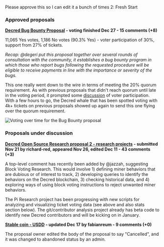Please approve this so I can edit it a bunch of times 2: Fresh Start
### Approved proposals

**[Decred Bug Bounty Proposal](https://proposals.decred.org/proposals/d33a2667469b56942adf42453def6cc2292325251e4cf791e806939ea9efc9e1) - voting finished Dec 27 - 15 comments (+8)**

11,065 Yes votes, 1,186 No votes (90.3% Yes) - voter participation of 30%, support from 27% of tickets.

*Recap: @degeri put this proposal together over several rounds of consultation with the community, it establishes a bug bounty program in which those who report bugs following the requested procedure will be eligible to receive payments in line with the importance or severity of the bugs.*

This one really went down to the wire in terms of meeting the 20% quorum requirement. As with previous proposals that didn't reach quorum until late in the voting period, it prompted some [discussion](https://matrix.to/#/!MgQoetFiyjrHAywokv:decred.org/$15458816582503ryTrP:decred.org) of voter participation. With a few hours to go, the Decred whale that has been spotted voting with 4k+ tickets on previous proposals showed up again to send this one flying over the quorum requirement.

![Voting over time for the Bug Bounty proposal](http://github.com/richardred0x/politeia-digest/img/issue009/Bounty-proposal-voting-over-time.png)

### Proposals under discussion

**[Decred Open Source Research proposal 2 - research projects](https://proposals.decred.org/proposals/5d9cfb07aefb338ba1b74f97de16ee651beabc851c7f2b5f790bd88aea23b3cb) - submitted Nov 21 by richard-red, appeared Nov 26, edited Dec 11 - 43 comments (+3)**

A top-level comment has recently been added by @jazzah, suggesting Block Voting Research. This would involve 1) defining miner behaviors that are dubious or of interest to track, 2) developing queries to identify the behaviors on the Decred blockchain, 3) checking historical data, and 4) exploring ways of using block voting instructions to reject unwanted miner behaviors.

The Pi Research project has been progressing with new scripts for analyzing and visualizing ticket voting data (see above and also stats section below). The git/contributor analysis project already has beta code to identify new Decred contributors and will be kicking on in January.

**[Stable coin - USDD](https://proposals.decred.org/proposals/85fc65cef080cfc3564906fd3d488b827d74fc99bb29143ed8aa6c400b765be9) - updated Dec 17 by fabianreum - 9 comments (+0)**

The proposal owner edited the body of the proposal to say "Cancelled", and it was changed to abandoned status by an admin.